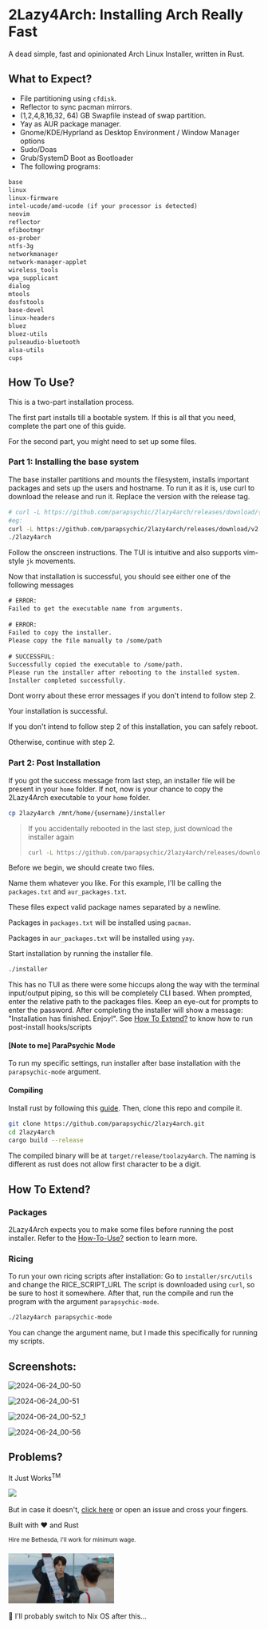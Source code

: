 # 2Lazy4Arch: Installing Arch Really Fast
A dead simple, fast and opinionated Arch Linux Installer, written in Rust.

## What to Expect?
- File partitioning using `cfdisk`.
- Reflector to sync pacman mirrors.
- (1,2,4,8,16,32, 64) GB Swapfile instead of swap partition.
- Yay as AUR package manager.
- Gnome/KDE/Hyprland as Desktop Environment / Window Manager options
- Sudo/Doas
- Grub/SystemD Boot as Bootloader
- The following programs:
```
base
linux
linux-firmware
intel-ucode/amd-ucode (if your processor is detected)
neovim
reflector
efibootmgr
os-prober
ntfs-3g
networkmanager
network-manager-applet
wireless_tools
wpa_supplicant
dialog
mtools
dosfstools
base-devel
linux-headers
bluez
bluez-utils
pulseaudio-bluetooth
alsa-utils
cups
  ```

## How To Use?
This is a two-part installation process. 

The first part installs till a bootable system. If this is all that you need, complete the part one of this guide.

For the second part, you might need to set up some files.

### Part 1: Installing the base system
The base installer partitions and mounts the filesystem, installs important packages and sets up the users and hostname.
To run it as it is, use curl to download the release and run it. Replace the version with the release tag.

```sh
# curl -L https://github.com/parapsychic/2lazy4arch/releases/download/{release}/2lazy4arch --output 2lazy4arch
#eg:
curl -L https://github.com/parapsychic/2lazy4arch/releases/download/v2.0.0/2lazy4arch --output 2lazy4arch
./2lazy4arch
```
Follow the onscreen instructions.
The TUI is intuitive and also supports vim-style `jk` movements.

Now that installation is successful, you should see either one of the following messages
```
# ERROR:
Failed to get the executable name from arguments.

# ERROR:
Failed to copy the installer.
Please copy the file manually to /some/path

# SUCCESSFUL:
Successfully copied the executable to /some/path. 
Please run the installer after rebooting to the installed system.
Installer completed successfully.

```
Dont worry about these error messages if you don't intend to follow step 2.

Your installation is successful.

If you don't intend to follow step 2 of this installation, you can safely reboot.

Otherwise, continue with step 2.

### Part 2: Post Installation
If you got the success message from last step, an installer file will be present in your `home` folder.
If not, now is your chance to copy the 2Lazy4Arch executable to your `home` folder.
```sh
cp 2lazy4arch /mnt/home/{username}/installer
```
> If you accidentally rebooted in the last step, just download the installer again
> ```sh
> curl -L https://github.com/parapsychic/2lazy4arch/releases/download/v2.0.0/2lazy4arch --output 2lazy4arch
> ```

Before we begin, we should create two files. 

Name them whatever you like. For this example, I'll be calling the `packages.txt` and `aur_packages.txt`.

These files expect valid package names separated by a newline.

Packages in `packages.txt` will be installed using `pacman`.

Packages in `aur_packages.txt` will be installed using `yay`.

Start installation by running the installer file.
```sh
./installer
```
This has no TUI as there were some hiccups along the way with the terminal input/output piping, so this will be completely CLI based.
When prompted, enter the relative path to the packages files.
Keep an eye-out for prompts to enter the password.
After completing the installer will show a message: "Installation has finished. Enjoy!".
See [How To Extend?](how-to-extend?) to know how to run post-install hooks/scripts

#### [Note to me] ParaPsychic Mode
To run my specific settings, run installer after base installation with the `parapsychic-mode` argument.


#### Compiling
Install rust by following this [guide](https://www.rust-lang.org/learn/get-started).
Then, clone this repo and compile it.
```sh
git clone https://github.com/parapsychic/2lazy4arch.git
cd 2lazy4arch
cargo build --release
```
The compiled binary will be at `target/release/toolazy4arch`. The naming is different as rust does not allow first character to be a digit.


## How To Extend?
### Packages
2Lazy4Arch expects you to make some files before running the post installer. Refer to the [How-To-Use?](#how-to-use?) section to learn more.

### Ricing
To run your own ricing scripts after installation:
Go to `installer/src/utils` and change the RICE_SCRIPT_URL
The script is downloaded using `curl`, so be sure to host it somewhere.
After that, run the compile and run the program with the argument `parapsychic-mode`.
```sh
./2lazy4arch parapsychic-mode
```
You can change the argument name, but I made this specifically for running my scripts.

## Screenshots:
![2024-06-24_00-50](https://github.com/parapsychic/2lazy4arch/assets/63157522/d3b8e8b0-4509-47f1-8a3f-7d64ced6eedb)

![2024-06-24_00-51](https://github.com/parapsychic/2lazy4arch/assets/63157522/e391206a-e384-4dd2-9ff6-7c0d85d9b845)

![2024-06-24_00-52_1](https://github.com/parapsychic/2lazy4arch/assets/63157522/4abdc61d-c80e-4d6c-a233-1ad944b5f1ec)

![2024-06-24_00-56](https://github.com/parapsychic/2lazy4arch/assets/63157522/16601791-0617-4647-bde0-2a4d73f556c6)


## Problems?
It Just Works<sup>TM</sup>  

<img src="https://yt3.ggpht.com/a/AATXAJxuZBNfke48M_7TcSsN9iMtJmaE1JTNVVfEeg=s900-c-k-c0xffffffff-no-rj-mo" target="_blank" rel="noopener"  height=100px >

But in case it doesn't, [click here](https://newfastuff.com/wp-content/uploads/2019/05/5p3oYv1.png) or open an issue and cross your fingers.

Built with ❤️ and Rust

<sup>Hire me Bethesda, I'll work for minimum wage.</sup>

<a href="https://youtu.be/Eweu-mHzmq4?si=pAnmXEZV0725b7rS" target="_blank" rel="noopener"><img src="https://raw.githubusercontent.com/parapsychic/ishowoff/main/.readme_images/hong.png" height=100px></a>


🫰 I'll probably switch to Nix OS after this...
